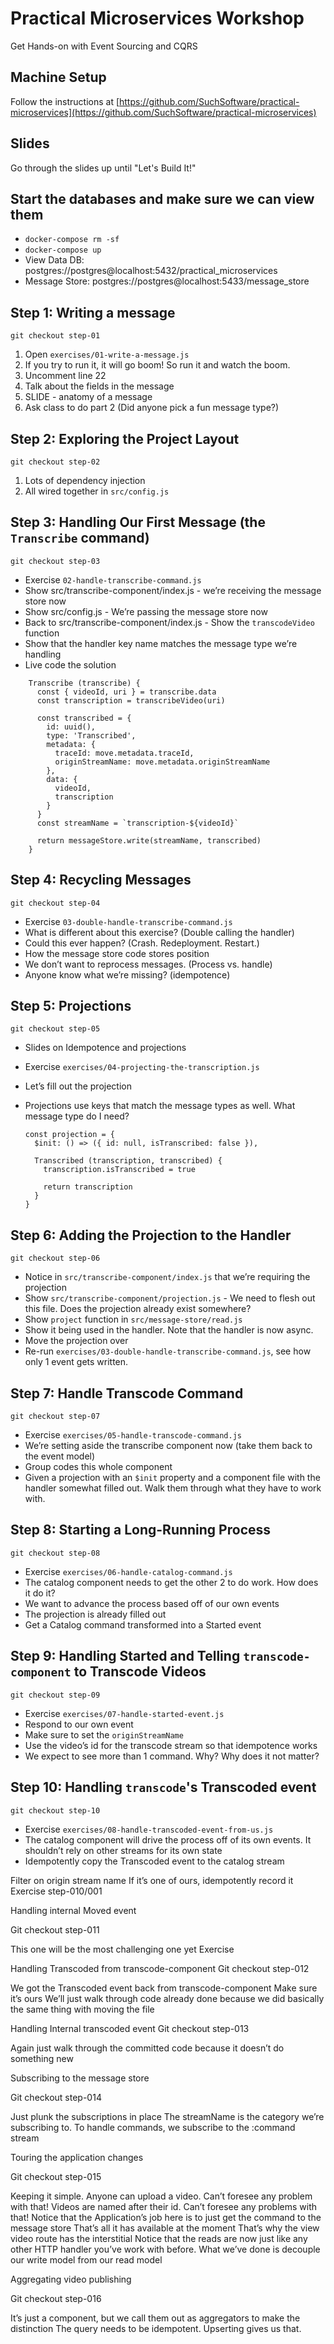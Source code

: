 # Practical Microservices Workshop

Get Hands-on with Event Sourcing and CQRS

## Machine Setup

Follow the instructions at [https://github.com/SuchSoftware/practical-microservices](https://github.com/SuchSoftware/practical-microservices)

## Slides

Go through the slides up until "Let's Build It!"

## Start the databases and make sure we can view them

* `docker-compose rm -sf`
* `docker-compose up`
* View Data DB: postgres://postgres@localhost:5432/practical_microservices
* Message Store: postgres://postgres@localhost:5433/message_store

## Step 1: Writing a message

`git checkout step-01`

1. Open `exercises/01-write-a-message.js`
2. If you try to run it, it will go boom!  So run it and watch the boom.
3. Uncomment line 22
4. Talk about the fields in the message
5. SLIDE - anatomy of a message
6. Ask class to do part 2 (Did anyone pick a fun message type?)

## Step 2: Exploring the Project Layout

`git checkout step-02`

1. Lots of dependency injection
2. All wired together in `src/config.js`

## Step 3: Handling Our First Message (the `Transcribe` command)

`git checkout step-03`

* Exercise `02-handle-transcribe-command.js`
* Show src/transcribe-component/index.js - we’re receiving the message store now
* Show src/config.js - We’re passing the message store now
* Back to src/transcribe-component/index.js - Show the `transcodeVideo` function
* Show that the handler key name matches the message type we’re handling
* Live code the solution

```
    Transcribe (transcribe) {
      const { videoId, uri } = transcribe.data
      const transcription = transcribeVideo(uri)

      const transcribed = {
        id: uuid(),
        type: 'Transcribed',
        metadata: {
          traceId: move.metadata.traceId,
          originStreamName: move.metadata.originStreamName
        },
        data: {
          videoId,
          transcription
        }
      }
      const streamName = `transcription-${videoId}`

      return messageStore.write(streamName, transcribed)
    }
```

## Step 4: Recycling Messages

`git checkout step-04`

* Exercise `03-double-handle-transcribe-command.js`
* What is different about this exercise?  (Double calling the handler)
* Could this ever happen?  (Crash. Redeployment. Restart.)
* How the message store code stores position
* We don’t want to reprocess messages.  (Process vs. handle)
* Anyone know what we’re missing? (idempotence)

## Step 5: Projections

`git checkout step-05`

* Slides on Idempotence and projections
* Exercise `exercises/04-projecting-the-transcription.js`
* Let’s fill out the projection
* Projections use keys that match the message types as well.  What message type do I need?

    ```
    const projection = {
      $init: () => ({ id: null, isTranscribed: false }),

      Transcribed (transcription, transcribed) {
        transcription.isTranscribed = true

        return transcription
      }
    }

    ```

## Step 6: Adding the Projection to the Handler

`git checkout step-06`

* Notice in `src/transcribe-component/index.js` that we’re requiring the projection
* Show `src/transcribe-component/projection.js` - We need to flesh out this file. Does the projection already exist somewhere?
* Show `project` function in `src/message-store/read.js`
* Show it being used in the handler.  Note that the handler is now async.
* Move the projection over
* Re-run `exercises/03-double-handle-transcribe-command.js`, see how only 1 event gets written.

## Step 7: Handle Transcode Command

`git checkout step-07`

* Exercise `exercises/05-handle-transcode-command.js`
* We’re setting aside the transcribe component now (take them back to the event model)
* Group codes this whole component
* Given a projection with an `$init` property and a component file with the handler somewhat filled out.  Walk them through what they have to work with.

## Step 8: Starting a Long-Running Process

`git checkout step-08`

* Exercise `exercises/06-handle-catalog-command.js`
* The catalog component needs to get the other 2 to do work.  How does it do it?
* We want to advance the process based off of our own events
* The projection is already filled out
* Get a Catalog command transformed into a Started event

## Step 9: Handling Started and Telling `transcode-component` to Transcode Videos

`git checkout step-09`

* Exercise `exercises/07-handle-started-event.js`
* Respond to our own event
* Make sure to set the `originStreamName`
* Use the video’s id for the transcode stream so that idempotence works
* We expect to see more than 1 command.  Why?  Why does it not matter?


## Step 10: Handling `transcode`'s Transcoded event

`git checkout step-10`

* Exercise `exercises/08-handle-transcoded-event-from-us.js`
* The catalog component will drive the process off of its own events.  It shouldn’t rely on other streams for its own state
* Idempotently copy the Transcoded event to the catalog stream




Filter on origin stream name
If it’s one of ours, idempotently record it
Exercise step-010/001

Handling internal Moved event

Git checkout step-011

This one will be the most challenging one yet
Exercise

Handling Transcoded from transcode-component
Git checkout step-012

We got the Transcoded event back from transcode-component
Make sure it’s ours
We’ll just walk through code already done because we did basically the same thing with moving the file

Handling Internal transcoded event
Git checkout step-013

Again just walk through the committed code because it doesn’t do something new

Subscribing to the message store

Git checkout step-014

Just plunk the subscriptions in place
The streamName is the category we’re subscribing to.  To handle commands, we subscribe to the :command stream


Touring the application changes

Git checkout step-015

Keeping it simple.  Anyone can upload a video.  Can’t foresee any problem with that!
Videos are named after their id.  Can’t foresee any problems with that!
Notice that the Application’s job here is to just get the command to the message store
That’s all it has available at the moment
That’s why the view video route has the interstitial
Notice that the reads are now just like any other HTTP handler you’ve work with before.  What we’ve done is decouple our write model from our read model


Aggregating video publishing

Git checkout step-016

It’s just a component, but we call them out as aggregators to make the distinction
The query needs to be idempotent.  Upserting gives us that.
